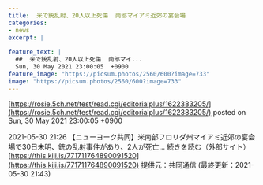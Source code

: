 ```yaml
---
title:  米で銃乱射、20人以上死傷  南部マイアミ近郊の宴会場  
categories:
- news
excerpt: |
  
feature_text: |
  ##  米で銃乱射、20人以上死傷  南部マイ...
  Sun, 30 May 2021 23:00:05  +0900
feature_image: "https://picsum.photos/2560/600?image=733"
image: "https://picsum.photos/2560/600?image=733"
---
```


[https://rosie.5ch.net/test/read.cgi/editorialplus/1622383205/](https://rosie.5ch.net/test/read.cgi/editorialplus/1622383205/)
posted on Sun, 30 May 2021 23:00:05  +0900

<!--more-->

2021-05-30 21:26 【ニューヨーク共同】米南部フロリダ州マイアミ近郊の宴会場で30日未明、銃の乱射事件があり、2人が死亡... 続きを読む（外部サイト） [https://this.kiji.is/771711764890091520](https://this.kiji.is/771711764890091520) 提供元：共同通信 (最終更新：2021-05-30 21:43)
